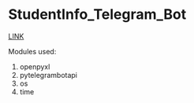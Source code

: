 # StudentInfo_Telegram_Bot

<a href="https://telegram.me/cuhpb19_bot">LINK</a>

Modules used:
1. openpyxl
2. pytelegrambotapi
3. os 
4. time
